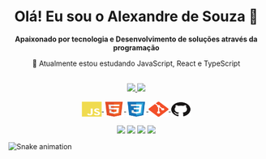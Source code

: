 <div align="center">
  <h1>Olá! Eu sou o Alexandre de Souza 👋</h1>
  <strong>Apaixonado por tecnologia e Desenvolvimento de soluções através da programação</strong> 
  <p>🌱 Atualmente estou estudando JavaScript, React e TypeScript</p>
  <br>
</div>

<div align="center">
  <a href="https://github.com/xdtr27">
  <img height="150em" src="https://github-readme-stats.vercel.app/api?username=xdtr27&show_icons=false&theme=dracula&include_all_commits=true&count_private=true"/>
  <img height="150em" src="https://github-readme-stats.vercel.app/api/top-langs/?username=xdtr27&layout=compact&langs_count=7&theme=dracula"/>
</div>
  
<div align="center"><br>
  <img align="center" alt="Alex-Js" height="30" width="40" src="https://raw.githubusercontent.com/devicons/devicon/master/icons/javascript/javascript-plain.svg">
  <img align="center" alt="Alex-HTML" height="30" width="40" src="https://raw.githubusercontent.com/devicons/devicon/master/icons/html5/html5-original.svg">
  <img align="center" alt="Alex-CSS" height="30" width="40" src="https://raw.githubusercontent.com/devicons/devicon/master/icons/css3/css3-original.svg">
  <img align="center" alt="git" height="30" width="40" src="https://raw.githubusercontent.com/devicons/devicon/master/icons/git/git-original.svg">
  <img align="center" alt="github" height="30" width="40" src="https://raw.githubusercontent.com/devicons/devicon/master/icons/github/github-original.svg"> 
</div>
<br>
<div align="center"> 
  <a href="https://www.linkedin.com/in/alexandre-de-souza-55201b202/" target="_blank"><img src="https://img.shields.io/badge/-LinkedIn-%230077B5?style=for-the-badge&logo=linkedin&logoColor=white" target="_blank"></a> 
   <a href="mailto:alexandreconta627@gmail.com"><img src="https://img.shields.io/badge/-Gmail-%23333?style=for-the-badge&logo=gmail&logoColor=white" target="_blank"></a>
  <a href="https://www.instagram.com/alexandre.spp/" target="_blank"><img src="https://img.shields.io/badge/-Instagram-%23E4405F?style=for-the-badge&logo=instagram&logoColor=white" target="_blank"></a>
   <a href="https://www.facebook.com/XandinSouza21/" target="_blank"><img src="https://img.shields.io/badge/Facebook-1877F2?style=for-the-badge&logo=facebook&logoColor=white" target="_blank"></a>
</div>

  ![Snake animation](https://github.com/xdtr27/xdtr27/blob/output/github-contribution-grid-snake.svg)

